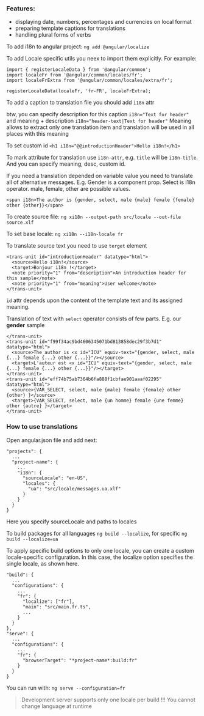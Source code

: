 ### Features: 
- displaying date, numbers, percentages and currencies on local format
- preparing template captions for translations
- handling plural forms of verbs

To add i18n to angular project: `ng add @angular/localize`

To add Locale specific utils you neex to import them explicitly. For example:
```
import { registerLocaleData } from '@angular/common';
import localeFr from '@angular/common/locales/fr';
import localeFrExtra from '@angular/common/locales/extra/fr';

registerLocaleData(localeFr, 'fr-FR', localeFrExtra);
```

To add a caption to translation file you should add `i18n` attr

btw, you can specify description for this caption `i18n="Text for header"` and meaning + description
`i18n="header-text|Text for header"`
Meaning allows to extract only one translation item and translation will be used in all places with this meaning

To set custom id `<h1 i18n="@@introductionHeader">Hello i18n!</h1>`

To mark attribute for translation use `i18n-attr`, e.g. `title` will be `i18n-title`. And you can specify meaning, desc, custom id.

If you need a translation depended on variable value you need to translate all of alternative messages.
E.g. Gender is a component prop. Select is i18n operator. male, female, other are possible values.
```
<span i18n>The author is {gender, select, male {male} female {female} other {other}}</span>
```

To create source file: `ng xi18n --output-path src/locale --out-file source.xlf `

To set base locale: `ng xi18n --i18n-locale fr`

To translate source text you need to use `terget` element
```
<trans-unit id="introductionHeader" datatype="html">
  <source>Hello i18n!</source>
  <target>Bonjour i18n !</target>
  <note priority="1" from="description">An introduction header for this sample</note>
  <note priority="1" from="meaning">User welcome</note>
</trans-unit>
```
`id` attr depends upon the content of the template text and its assigned meaning.

Translation of text with `select` operator consists of few parts. E.g. our <strong>gender</strong> sample
```
</trans-unit>
<trans-unit id="f99f34ac9bd4606345071bd813858dec29f3b7d1" datatype="html">
  <source>The author is <x id="ICU" equiv-text="{gender, select, male {...} female {...} other {...}}"/></source>
  <target>L'auteur est <x id="ICU" equiv-text="{gender, select, male {...} female {...} other {...}}"/></target>
</trans-unit>
<trans-unit id="eff74b75ab7364b6fa888f1cbfae901aaaf02295" datatype="html">
  <source>{VAR_SELECT, select, male {male} female {female} other {other} }</source>
  <target>{VAR_SELECT, select, male {un homme} female {une femme} other {autre} }</target>
</trans-unit>
```

### How to use translations

Open angular.json file and add next:

```
"projects": {
  ...
  "project-name": {
    ...
    "i18n": {
      "sourceLocale": "en-US",
      "locales": {
        "ua": "src/locale/messages.ua.xlf"
      }
    }
  }
}
```
Here you specify sourceLocale and paths to locales

To build packages for all languages `ng build --localize`, for specific `ng build --localize=ua`

To apply specific build options to only one locale, you can create a custom locale-specific configuration. In this case, the localize option specifies the single locale, as shown here.
```
"build": {
  ...
  "configurations": {
    ...
    "fr": {
      "localize": ["fr"],
      "main": "src/main.fr.ts",
      ...
    }
  }
},
"serve": {
  ...
  "configurations": {
    ...
    "fr": {
      "browserTarget": "*project-name*:build:fr"
    }
  }
}
```
You can run with: `ng serve --configuration=fr`

> Development server supports only one locale per build !!!
You cannot change language at runtime

